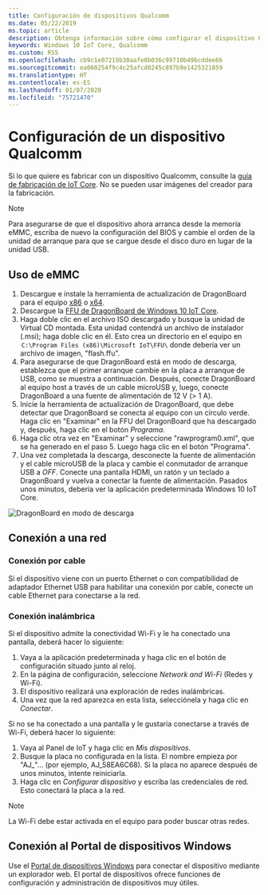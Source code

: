 ```yaml
---
title: Configuración de dispositivos Qualcomm
ms.date: 05/22/2019
ms.topic: article
description: Obtenga información sobre cómo configurar el dispositivo Qualcomm con Windows 10 IoT Core.
keywords: Windows 10 IoT Core, Qualcomm
ms.custom: RS5
ms.openlocfilehash: cb9c1e07219b30aafe8b036c99710b49bcddee66
ms.sourcegitcommit: ea060254f9c4c25afcd0245c897b9e1425321859
ms.translationtype: HT
ms.contentlocale: es-ES
ms.lasthandoff: 01/07/2020
ms.locfileid: "75721470"
---
```

# <a name="setting-up-a-qualcomm-device"></a>Configuración de un dispositivo Qualcomm

Si lo que quiere es fabricar con un dispositivo Qualcomm, consulte la [guía de fabricación de IoT Core](https://docs.microsoft.com/windows-hardware/manufacture/iot/iot-core-manufacturing-guide). No se pueden usar imágenes del creador para la fabricación.

> [!NOTE]
> Para asegurarse de que el dispositivo ahora arranca desde la memoria eMMC, escriba de nuevo la configuración del BIOS y cambie el orden de la unidad de arranque para que se cargue desde el disco duro en lugar de la unidad USB.

## <a name="using-emmc"></a>Uso de eMMC

1. Descargue e instale la herramienta de actualización de DragonBoard para el equipo [x86](https://developer.qualcomm.com/download/db410c/windows-10-iot-update-tool-dragonboard-410c-x86.zip) o [x64](https://developer.qualcomm.com/download/db410c/windows-10-iot-update-tool-dragonboard-410c-x64.zip).
2. Descargue la [FFU de DragonBoard de Windows 10 IoT Core](https://docs.microsoft.com/windows/iot-core/downloads).
3. Haga doble clic en el archivo ISO descargado y busque la unidad de Virtual CD montada. Esta unidad contendrá un archivo de instalador (.msi); haga doble clic en él. Esto crea un directorio en el equipo en  `C:\Program Files (x86)\Microsoft IoT\FFU\` donde debería ver un archivo de imagen, "flash.ffu".
4. Para asegurarse de que DragonBoard está en modo de descarga, establezca que el primer arranque cambie en la placa a arranque de USB, como se muestra a continuación. Después, conecte DragonBoard al equipo host a través de un cable microUSB y, luego, conecte DragonBoard a una fuente de alimentación de 12 V (> 1 A).
5. Inicie la herramienta de actualización de DragonBoard, que debe detectar que DragonBoard se conecta al equipo con un círculo verde. Haga clic en "Examinar" en la FFU del DragonBoard que ha descargado y, después, haga clic en el botón _Programa_.
6. Haga clic otra vez en "Examinar" y seleccione "rawprogram0.xml", que se ha generado en el paso 5. Luego haga clic en el botón "Programa".
7. Una vez completada la descarga, desconecte la fuente de alimentación y el cable microUSB de la placa y cambie el conmutador de arranque USB a _OFF_. Conecte una pantalla HDMI, un ratón y un teclado a DragonBoard y vuelva a conectar la fuente de alimentación. Pasados unos minutos, debería ver la aplicación predeterminada Windows 10 IoT Core. 

![DragonBoard en modo de descarga](../media/DeviceSetup/db1.png)

## <a name="connect-to-a-network"></a>Conexión a una red

### <a name="wired-connection"></a>Conexión por cable
Si el dispositivo viene con un puerto Ethernet o con compatibilidad de adaptador Ethernet USB para habilitar una conexión por cable, conecte un cable Ethernet para conectarse a la red.

### <a name="wireless-connection"></a>Conexión inalámbrica
Si el dispositivo admite la conectividad Wi-Fi y le ha conectado una pantalla, deberá hacer lo siguiente:

1. Vaya a la aplicación predeterminada y haga clic en el botón de configuración situado junto al reloj.
2. En la página de configuración, seleccione _Network and Wi-Fi_ (Redes y Wi-Fi).
3. El dispositivo realizará una exploración de redes inalámbricas.
4. Una vez que la red aparezca en esta lista, selecciónela y haga clic en _Conectar_.

Si no se ha conectado a una pantalla y le gustaría conectarse a través de Wi-Fi, deberá hacer lo siguiente:

1. Vaya al Panel de IoT y haga clic en _Mis dispositivos_.
2. Busque la placa no configurada en la lista. El nombre empieza por "AJ_"… (por ejemplo, AJ_58EA6C68). Si la placa no aparece después de unos minutos, intente reiniciarla.
3. Haga clic en _Configurar dispositivo_ y escriba las credenciales de red. Esto conectará la placa a la red.

> [!NOTE]
> La Wi-Fi debe estar activada en el equipo para poder buscar otras redes.

## <a name="connect-to-windows-device-portal"></a>Conexión al Portal de dispositivos Windows

Use el [Portal de dispositivos Windows](../manage-your-device/DevicePortal.md) para conectar el dispositivo mediante un explorador web. El portal de dispositivos ofrece funciones de configuración y administración de dispositivos muy útiles. 



